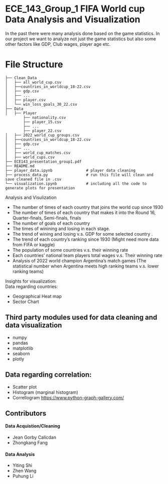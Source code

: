 # ECE_143_Group_1 FIFA World cup Data Analysis and Visualization

In the past there were many analysis done based on the game statistics. In our project we want to analyze not just the game statistics but also some other factors like GDP, Club wages, player age etc. 



# File Structure
```
├── Clean_Data
│   ├── all_world_cup.csv
│   ├──countries_in_worldcup_18-22.csv
│   ├── gdp.csv
│   ├── ...    
│   ├── player.csv
│   └── win_loss_goals_30_22.csv
├── Data
│   ├── Player
        ├── nationality.csv
        ├── player_15.csv
        ├── ...
        ├── player_22.csv
│   ├── 2022_world_cup_groups.csv
│   ├──countries_in_worldcup_18-22.csv
│   ├── gdp.csv
│   ├── ...
│   ├── world_cup_matches.csv
│   ├── world_cups.csv
├── ECE143_presentation_group1.pdf
├── README.md
├── player_data.ipynb               # player data cleaning
├── process_data.py                 # run this file will clean and save cleaned file in .csv
└── visualization.ipynb             # including all the code to generate plots for presentation
```


Analysis and Visulization
- The number of times of each country that joins the world cup since 1930
- The number of times of each country that makes it into the Round 16, Quarter-finals, Semi-finals, finals
- The number of goals of each country
- The times of winining and losing in each stage. 
- The trend of wining and losing v.s. GDP for some selected country . 
- The trend of each country’s ranking since 1930 (Might need more data from FIFA or kaggle)
- The population of some countries v.s. their winning rate
- Each countries’ national team players total wages v.s. Their winning rate
- Analysis of 2022 world champion Argentina’s match games (The statistical number when Argentina meets high ranking teams v.s. lower ranking teams)


Insights for visualization: <br>
Data regarding countries:
- Geographical Heat map
- Sector Chart <br>

## Third party modules used for data cleaning and data visualization
- numpy 
- pandas
- matplotlib
- seaborn
- plotly


## Data regarding correlation:
- Scatter plot
- Histogram (marginal histogram)
- Correllogram 
https://www.python-graph-gallery.com/

## Contributors
#### Data Acquistion/Cleaning
- Jean Gorby Calicdan
- Zhongkang Fang
#### Data Analysis
- Yiting Shi 
- Zhen Wang
- Puhung Li




